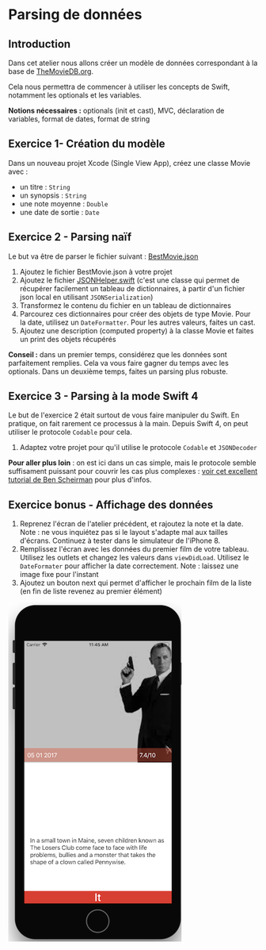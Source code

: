 # Parsing de données

## Introduction

Dans cet atelier nous allons créer un modèle de données correspondant à la base de [TheMovieDB.org](https://www.themoviedb.org/).

Cela nous permettra de commencer à utiliser les concepts de Swift, notamment les optionals et les variables.

**Notions nécessaires :** optionals \(init et cast\), MVC, déclaration de variables, format de dates, format de string

## Exercice 1- Création du modèle

Dans un nouveau projet Xcode \(Single View App\), créez une classe Movie avec :

* un titre : `String`
* un synopsis : `String`
* une note moyenne : `Double`
* une date de sortie : `Date`

## Exercice 2 - Parsing naïf

Le but va être de parser le fichier suivant : [BestMovie.json](/tutorialFiles/BestMovie.json)

1. Ajoutez le fichier BestMovie.json à votre projet 
2. Ajoutez le fichier [JSONHelper.swift](/tutorialFiles/JSONHelper.swift) \(c'est une classe qui permet de récupérer facilement un tableau de dictionnaires, à partir d'un fichier json local en utilisant `JSONSerialization`\)
3. Transformez le contenu du fichier en un tableau de dictionnaires
4. Parcourez ces dictionnaires pour créer des objets de type Movie. Pour la date, utilisez un `DateFormatter`. Pour les autres valeurs, faites un cast.
5. Ajoutez une description (computed property) à la classe Movie et faites un print des objets récupérés

**Conseil :** dans un premier temps, considérez que les données sont parfaitement remplies. Cela va vous faire gagner du temps avec les optionals. Dans un deuxième temps, faites un parsing plus robuste.

## Exercice 3 - Parsing à la mode Swift 4

Le but de l'exercice 2 était surtout de vous faire manipuler du Swift. En pratique, on fait rarement ce processus à la main. Depuis Swift 4, on peut utiliser le protocole `Codable` pour cela.

1. Adaptez votre projet pour qu'il utilise le protocole `Codable` et `JSONDecoder`

**Pour aller plus loin** : on est ici dans un cas simple, mais le protocole semble suffisament puissant pour couvrir les cas plus complexes : [voir cet excellent tutorial de Ben Scheirman](http://benscheirman.com/2017/06/ultimate-guide-to-json-parsing-with-swift-4/)  pour plus d'infos.

## Exercice bonus - Affichage des données

1. Reprenez l'écran de l'atelier précédent, et rajoutez la note et la date. Note : ne vous inquiétez pas si le layout s'adapte mal aux tailles d'écrans. Continuez à tester dans le simulateur de l'iPhone 8.
2. Remplissez l'écran avec les données du premier film de votre tableau. Utilisez les outlets et changez les valeurs dans `viewDidLoad`. Utilisez le `DateFormater` pour afficher la date correctement.
Note : laissez une image fixe pour l'instant
3. Ajoutez un bouton next qui permet d'afficher le prochain film de la liste (en fin de liste revenez au premier élément)

![](/assets/Parsing_Bonus.png)

